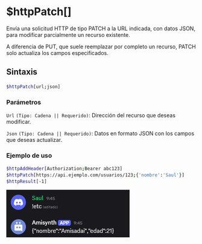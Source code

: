 # $httpPatch[]
Envía una solicitud HTTP de tipo PATCH a la URL indicada, con datos JSON, para modificar parcialmente un recurso existente.

A diferencia de PUT, que suele reemplazar por completo un recurso, PATCH solo actualiza los campos especificados.

## Sintaxis
```bash
$httpPatch[url;json]
```

### Parámetros
`Url` `(Tipo: Cadena || Requerido)`: Dirección del recurso que deseas modificar.

`Json` `(Tipo: Cadena || Requerido)`: Datos en formato JSON con los campos que deseas actualizar.

### Ejemplo de uso

```bash
$httpAddHeader[Authorization;Bearer abc123]
$httpPatch[https://api.ejemplo.com/usuarios/123;{'nombre':'Saul'}]
$httpResult[-1]
```
![alt text](image-142.png)
